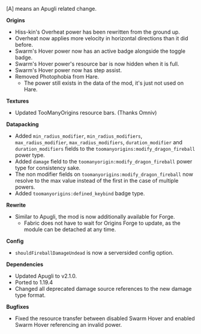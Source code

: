 [A] means an Apugli related change.

**Origins**
- Hiss-kin's Overheat power has been rewritten from the ground up.
- Overheat now applies more velocity in horizontal directions than it did before.
- Swarm's Hover power now has an active badge alongside the toggle badge.
- Swarm's Hover power's resource bar is now hidden when it is full.
- Swarm's Hover power now has step assist.
- Removed Photophobia from Hare.
  - The power still exists in the data of the mod, it's just not used on Hare.

**Textures**
- Updated TooManyOrigins resource bars. (Thanks Omniv)

**Datapacking**
- Added `min_radius_modifier`, `min_radius_modifiers`, `max_radius_modifier`, `max_radius_modifiers`, `duration_modifier` and `duration_modifiers` fields to the `toomanyorigins:modify_dragon_fireball` power type.
- Added `damage` field to the `toomanyorigin:modify_dragon_fireball` power type for consistency sake.
- The non modifier fields on `toomanyorigins:modify_dragon_fireball` now resolve to the max value instead of the first in the case of multiple powers.
- Added `toomanyorigins:defined_keybind` badge type.

**Rewrite**
- Similar to Apugli, the mod is now additionally available for Forge.
  - Fabric does not have to wait for Origins Forge to update, as the module can be detached at any time.

**Config**
- `shouldFireballDamageUndead` is now a serversided config option.

**Dependencies**
- Updated Apugli to v2.1.0.
- Ported to 1.19.4
- Changed all deprecated damage source references to the new damage type format.

**Bugfixes**
- Fixed the resource transfer between disabled Swarm Hover and enabled Swarm Hover referencing an invalid power.